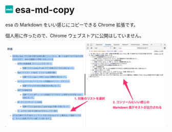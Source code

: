 # <img src='emdc.png' width='24' alt='emdc-icon'> esa-md-copy

esa の Markdown をいい感じにコピーできる Chrome 拡張です。

個人用に作ったので、Chrome ウェブストアに公開はしていません。

<img src='how-to-use.png' width='720' alt='how-to-use'>
